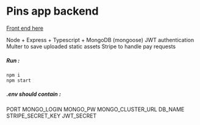 # Pins app backend

[Front end here](https://github.com/JeanCarrillo/pins-app)

Node + Express + Typescript + MongoDB (mongoose)
JWT authentication
Multer to save uploaded static assets
Stripe to handle pay requests

##### Run :

```
npm i
npm start
```

##### .env should contain :

PORT
MONGO_LOGIN
MONGO_PW
MONGO_CLUSTER_URL
DB_NAME
STRIPE_SECRET_KEY
JWT_SECRET
